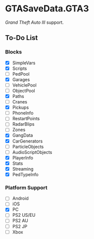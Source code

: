 # GTASaveData.GTA3
*Grand Theft Auto III* support.

## To-Do List
### Blocks
- [x] SimpleVars
- [x] Scripts
- [ ] PedPool
- [x] Garages
- [ ] VehiclePool
- [ ] ObjectPool
- [x] Paths
- [ ] Cranes
- [x] Pickups
- [ ] PhoneInfo
- [ ] RestartPoints
- [ ] RadarBlips
- [ ] Zones
- [x] GangData
- [x] CarGenerators
- [ ] ParticleObjects
- [ ] AudioScriptObjects
- [x] PlayerInfo
- [x] Stats
- [x] Streaming
- [x] PedTypeInfo

### Platform Support
- [ ] Android
- [ ] iOS
- [x] PC
- [ ] PS2 US/EU
- [ ] PS2 AU
- [ ] PS2 JP
- [ ] Xbox
